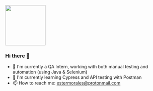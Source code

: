 <img src="https://i.imgur.com/u8bNY6o.gif" width="128px">

### Hi there 👋

- 🔭 I'm currently a QA Intern, working with both manual testing and automation (using Java & Selenium)
- 🌱 I'm currently learning Cypress and API testing with Postman
- 📫 How to reach me: [estermorales@protonmail.com](mailto:estermorales@protonmail.com)
<!--
**estermmorales/estermmorales** is a ✨ _special_ ✨ repository because its `README.md` (this file) appears on your GitHub profile.

Here are some ideas to get you started:

- 🔭 I’m currently working on ...
- 🌱 I’m currently learning ...
- 👯 I’m looking to collaborate on ...
- 🤔 I’m looking for help with ...
- 💬 Ask me about ...
- 📫 How to reach me: ...
- 😄 Pronouns: ...
- ⚡ Fun fact: ...
-->

